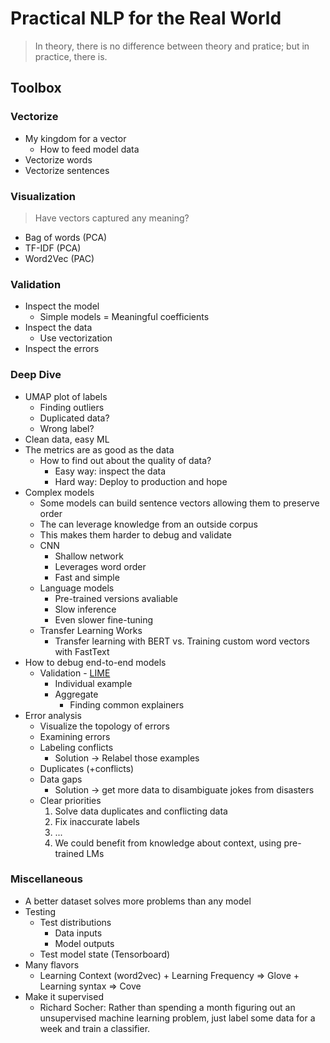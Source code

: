 # Practical NLP for the Real World

> In theory, there is no difference between theory and pratice; but in practice, there is.

## Toolbox

### Vectorize

- My kingdom for a vector
	- How to feed model data
- Vectorize words
- Vectorize sentences

### Visualization

> Have vectors captured any meaning?

- Bag of words (PCA)
- TF-IDF (PCA)
- Word2Vec (PAC)

### Validation

- Inspect the model
	- Simple models = Meaningful coefficients
- Inspect the data
	- Use vectorization
- Inspect the errors

### Deep Dive

- UMAP plot of labels
  - Finding outliers
  - Duplicated data?
  - Wrong label?
- Clean data, easy ML
- The metrics are as good as the data
  - How to find out about the quality of data?
    - Easy way: inspect the data
    - Hard way: Deploy to production and hope
- Complex models
  - Some models can build sentence vectors allowing them to preserve order
  - The can leverage knowledge from an outside corpus
  - This makes them harder to debug and validate
  - CNN
    - Shallow network
    - Leverages word order
    - Fast and simple
  - Language models
    - Pre-trained versions avaliable
    - Slow inference
    - Even slower fine-tuning
  - Transfer Learning Works
    - Transfer learning with BERT vs. Training custom word vectors with FastText
- How to debug end-to-end models
  - Validation - [LIME](https://github.com/marcotcr/lime)
    - Individual example
    - Aggregate
      - Finding common explainers
- Error analysis
  - Visualize the topology of errors
  - Examining errors
  - Labeling conflicts
    - Solution -> Relabel those examples
  - Duplicates (+conflicts)
  - Data gaps
    - Solution -> get more data to disambiguate jokes from  disasters
  - Clear priorities
    1. Solve data duplicates and conflicting data
    2. Fix inaccurate labels
    3. ...
    4. We could benefit from knowledge about context, using pre-trained LMs

### Miscellaneous

- A better dataset solves more problems than any model
- Testing
  - Test distributions
    - Data inputs
    - Model outputs
  - Test model state (Tensorboard)
- Many flavors
  - Learning Context (word2vec) + Learning Frequency => Glove + Learning syntax => Cove
- Make it supervised
  - Richard Socher: Rather than spending a month figuring out an unsupervised machine learning problem, just label some data for a week and train a classifier.